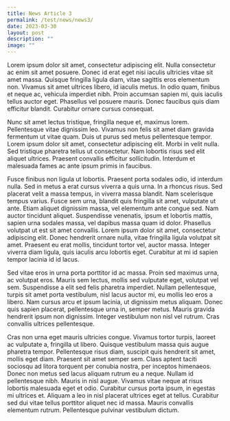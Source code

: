 ```yaml
---
title: News Article 3
permalink: /test/news/news3/
date: 2023-03-30
layout: post
description: ""
image: ""
---
```

Lorem ipsum dolor sit amet, consectetur adipiscing elit. Nulla consectetur ac enim sit amet posuere. Donec id erat eget nisi iaculis ultricies vitae sit amet massa. Quisque fringilla ligula diam, vitae sagittis eros elementum non. Vivamus sit amet ultrices libero, id iaculis metus. In odio quam, finibus et neque ac, vehicula imperdiet nibh. Proin accumsan sapien mi, quis iaculis tellus auctor eget. Phasellus vel posuere mauris. Donec faucibus quis diam efficitur blandit. Curabitur ornare cursus consequat.

Nunc sit amet lectus tristique, fringilla neque et, maximus lorem. Pellentesque vitae dignissim leo. Vivamus non felis sit amet diam gravida fermentum ut vitae quam. Duis ut purus sed metus pellentesque tempor. Lorem ipsum dolor sit amet, consectetur adipiscing elit. Morbi in velit nulla. Sed tristique pharetra tellus ut consectetur. Nam lobortis risus sed elit aliquet ultrices. Praesent convallis efficitur sollicitudin. Interdum et malesuada fames ac ante ipsum primis in faucibus.

Fusce finibus non ligula ut lobortis. Praesent porta sodales odio, id interdum nulla. Sed in metus a erat cursus viverra a quis urna. In a rhoncus risus. Sed placerat velit a massa tempus, in viverra massa blandit. Nam scelerisque tempus varius. Fusce sem urna, blandit quis fringilla sit amet, vulputate ut ante. Etiam aliquet dignissim massa, vel elementum ante congue sed. Nam auctor tincidunt aliquet. Suspendisse venenatis, ipsum et lobortis mattis, sapien urna sodales massa, vel dapibus massa quam id dolor. Phasellus volutpat ut est sit amet convallis. Lorem ipsum dolor sit amet, consectetur adipiscing elit. Donec hendrerit ornare nulla, vitae fringilla ligula volutpat sit amet. Praesent eu erat mollis, tincidunt tortor vel, auctor massa. Integer viverra diam ligula, quis iaculis arcu lobortis eget. Curabitur at mi id sapien tempor lacinia id id lacus.

Sed vitae eros in urna porta porttitor id ac massa. Proin sed maximus urna, ac volutpat eros. Mauris sem lectus, mollis sed vulputate eget, volutpat vel sem. Suspendisse a elit sed felis pharetra imperdiet. Nullam pellentesque, turpis sit amet porta vestibulum, nisl lacus auctor mi, eu mollis leo eros a libero. Nam cursus arcu et ipsum lacinia, ut dignissim metus aliquam. Donec quis sapien placerat, pellentesque urna in, semper metus. Mauris gravida hendrerit ipsum non dignissim. Integer vestibulum non nisl vel rutrum. Cras convallis ultrices pellentesque.

Cras non urna eget mauris ultricies congue. Vivamus tortor turpis, laoreet ac vulputate a, fringilla ut libero. Quisque vestibulum massa quis augue pharetra tempor. Pellentesque risus diam, suscipit quis hendrerit sit amet, mollis eget diam. Praesent sit amet semper sem. Class aptent taciti sociosqu ad litora torquent per conubia nostra, per inceptos himenaeos. Donec non metus sed lacus aliquam rutrum eu a neque. Nullam id pellentesque nibh. Mauris in nisl augue. Vivamus vitae neque at risus lobortis malesuada eget et odio. Curabitur cursus porta ipsum, in egestas mi ultrices et. Aliquam a leo in nisl placerat ultrices eget at tellus. Curabitur sed dui vitae tellus porttitor aliquet nec id massa. Mauris convallis elementum rutrum. Pellentesque pulvinar vestibulum dictum.